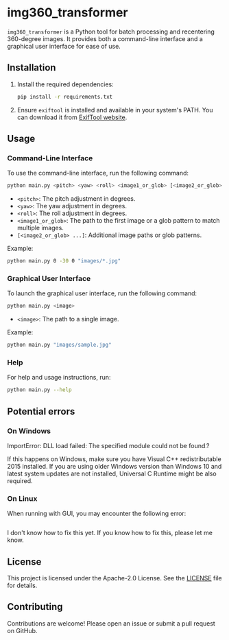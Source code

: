 # img360_transformer

`img360_transformer` is a Python tool for batch processing and recentering 360-degree images. It provides both a command-line interface and a graphical user interface for ease of use.

## Installation

1. Install the required dependencies:
   ```sh
   pip install -r requirements.txt
   ```
2. Ensure `exiftool` is installed and available in your system's PATH. You can download it from [ExifTool website](https://exiftool.org/).

## Usage

### Command-Line Interface

To use the command-line interface, run the following command:

```sh
python main.py <pitch> <yaw> <roll> <image1_or_glob> [<image2_or_glob> ...]
```

- `<pitch>`: The pitch adjustment in degrees.
- `<yaw>`: The yaw adjustment in degrees.
- `<roll>`: The roll adjustment in degrees.
- `<image1_or_glob>`: The path to the first image or a glob pattern to match multiple images.
- `[<image2_or_glob> ...]`: Additional image paths or glob patterns.

Example:

```sh
python main.py 0 -30 0 "images/*.jpg"
```

### Graphical User Interface

To launch the graphical user interface, run the following command:

```sh
python main.py <image>
```

- `<image>`: The path to a single image.

Example:

```sh
python main.py "images/sample.jpg"
```

### Help

For help and usage instructions, run:

```sh
python main.py --help
```

## Potential errors

### On Windows

ImportError: DLL load failed: The specified module could not be found.?

If this happens on Windows, make sure you have Visual C++ redistributable 2015 installed. If you are using older Windows version than Windows 10 and latest system updates are not installed, Universal C Runtime might be also required.

### On Linux

When running with GUI, you may encounter the following error:

```

```

I don't know how to fix this yet. If you know how to fix this, please let me know.

## License

This project is licensed under the Apache-2.0 License. See the [LICENSE](LICENSE) file for details.

## Contributing

Contributions are welcome! Please open an issue or submit a pull request on GitHub.
